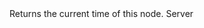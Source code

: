<function name="GetCurTime" parent="VProfNode" type="classfunc">
	<description>
		Returns the current time of this node.
	</description>
	<realm>Server</realm>
	<rets>
		<ret name="curTime" type="number"></ret>
	</rets>
</function>